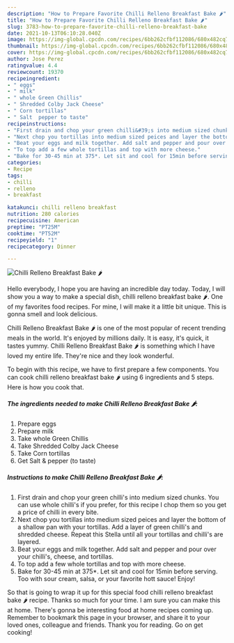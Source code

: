 ```yaml
---
description: "How to Prepare Favorite Chilli Relleno Breakfast Bake 🌶️"
title: "How to Prepare Favorite Chilli Relleno Breakfast Bake 🌶️"
slug: 3783-how-to-prepare-favorite-chilli-relleno-breakfast-bake
date: 2021-10-13T06:10:28.040Z
image: https://img-global.cpcdn.com/recipes/6bb262cfbf112086/680x482cq70/chilli-relleno-breakfast-bake-recipe-main-photo.jpg
thumbnail: https://img-global.cpcdn.com/recipes/6bb262cfbf112086/680x482cq70/chilli-relleno-breakfast-bake-recipe-main-photo.jpg
cover: https://img-global.cpcdn.com/recipes/6bb262cfbf112086/680x482cq70/chilli-relleno-breakfast-bake-recipe-main-photo.jpg
author: Jose Perez
ratingvalue: 4.4
reviewcount: 19370
recipeingredient:
- " eggs"
- " milk"
- " whole Green Chillis"
- " Shredded Colby Jack Cheese"
- " Corn tortillas"
- " Salt  pepper to taste"
recipeinstructions:
- "First drain and chop your green chilli&#39;s into medium sized chunks. You can use whole chilli&#39;s if you prefer, for this recipe I chop them so you get a price of chilli in every bite."
- "Next chop you tortillas into medium sized peices and layer the bottom of a shallow pan with your tortillas. Add a layer of green chilli&#39;s and shredded cheese. Repeat this Stella until all your tortillas and chilli&#39;s are layered."
- "Beat your eggs and milk together. Add salt and pepper and pour over your chilli&#39;s, cheese, and tortillas."
- "To top add a few whole tortillas and top with more cheese."
- "Bake for 30-45 min at 375*. Let sit and cool for 15min before serving. Too with sour cream, salsa, or your favorite hott sauce! Enjoy!"
categories:
- Recipe
tags:
- chilli
- relleno
- breakfast

katakunci: chilli relleno breakfast 
nutrition: 280 calories
recipecuisine: American
preptime: "PT25M"
cooktime: "PT52M"
recipeyield: "1"
recipecategory: Dinner

---
```



![Chilli Relleno Breakfast Bake 🌶️](https://img-global.cpcdn.com/recipes/6bb262cfbf112086/680x482cq70/chilli-relleno-breakfast-bake-recipe-main-photo.jpg)

Hello everybody, I hope you are having an incredible day today. Today, I will show you a way to make a special dish, chilli relleno breakfast bake 🌶️. One of my favorites food recipes. For mine, I will make it a little bit unique. This is gonna smell and look delicious.



Chilli Relleno Breakfast Bake 🌶️ is one of the most popular of recent trending meals in the world. It's enjoyed by millions daily. It is easy, it's quick, it tastes yummy. Chilli Relleno Breakfast Bake 🌶️ is something which I have loved my entire life. They're nice and they look wonderful.


To begin with this recipe, we have to first prepare a few components. You can cook chilli relleno breakfast bake 🌶️ using 6 ingredients and 5 steps. Here is how you cook that.

<!--inarticleads1-->

##### The ingredients needed to make Chilli Relleno Breakfast Bake 🌶️:

1. Prepare  eggs
1. Prepare  milk
1. Take  whole Green Chillis
1. Take  Shredded Colby Jack Cheese
1. Take  Corn tortillas
1. Get  Salt &amp; pepper (to taste)




<!--inarticleads2-->

##### Instructions to make Chilli Relleno Breakfast Bake 🌶️:

1. First drain and chop your green chilli&#39;s into medium sized chunks. You can use whole chilli&#39;s if you prefer, for this recipe I chop them so you get a price of chilli in every bite.
1. Next chop you tortillas into medium sized peices and layer the bottom of a shallow pan with your tortillas. Add a layer of green chilli&#39;s and shredded cheese. Repeat this Stella until all your tortillas and chilli&#39;s are layered.
1. Beat your eggs and milk together. Add salt and pepper and pour over your chilli&#39;s, cheese, and tortillas.
1. To top add a few whole tortillas and top with more cheese.
1. Bake for 30-45 min at 375*. Let sit and cool for 15min before serving. Too with sour cream, salsa, or your favorite hott sauce! Enjoy!




So that is going to wrap it up for this special food chilli relleno breakfast bake 🌶️ recipe. Thanks so much for your time. I am sure you can make this at home. There's gonna be interesting food at home recipes coming up. Remember to bookmark this page in your browser, and share it to your loved ones, colleague and friends. Thank you for reading. Go on get cooking!
